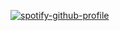 [![spotify-github-profile](https://spotify-github-profile.kittinanx.com/api/view?uid=12130237199&cover_image=true&theme=natemoo-re&show_offline=false&background_color=121212&interchange=true&bar_color=4eb14f&bar_color_cover=false)](https://spotify-github-profile.kittinanx.com/api/view?uid=12130237199&redirect=true)
